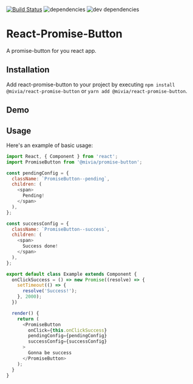 [![Build Status](https://travis-ci.com/mivia/react-promise-button.svg?branch=master)](https://travis-ci.com/mivia/react-promise-button) ![dependencies](https://img.shields.io/david/mivia/react-promise-button.svg) ![dev dependencies](https://img.shields.io/david/dev/mivia/react-promise-button.svg)

# React-Promise-Button
A promise-button for you react app.
## Installation
Add react-promise-button to your project by executing `npm install @mivia/react-promise-button` or `yarn add @mivia/react-promise-button`.
## Demo
## Usage
Here's an example of basic usage:
```js
import React, { Component } from 'react';
import PromiseButton from '@mivia/promise-button';

const pendingConfig = {
  className: `PromiseButton--pending`,
  children: (
    <span>
      Pending!
    </span>
  ),
};

const successConfig = {
  className: `PromiseButton--success`,
  children: (
    <span>
      Success done!
    </span>
  ),
};

export default class Example extends Component {
  onClickSuccess = () => new Promise((resolve) => {
    setTimeout(() => {
      resolve('Success!');
    }, 2000);
  })

  render() {
    return (
      <PromiseButton
        onClick={this.onClickSuccess}
        pendingConfig={pendingConfig}
        successConfig={successConfig}
      >
        Gonna be success
      </PromiseButton>
    );
  }
}
```
